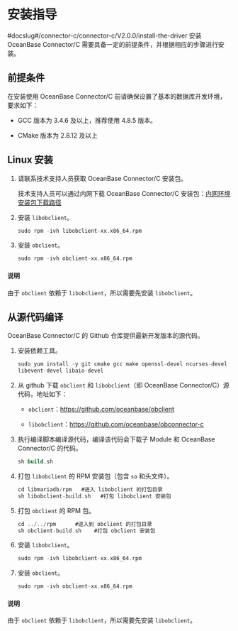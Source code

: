 安装指导 
=========================
#docslug#/connector-c/connector-c/V2.0.0/install-the-driver
安装 OceanBase Connector/C 需要具备一定的前提条件，并根据相应的步骤进行安装。

前提条件 
-------------------------

在安装使用 OceanBase Connector/C 前请确保设置了基本的数据库开发环境，要求如下：

* GCC 版本为 3.4.6 及以上，推荐使用 4.8.5 版本。

  

* CMake 版本为 2.8.12 及以上
  




Linux 安装 
-----------------------------

1. 请联系技术支持人员获取 OceanBase Connector/C 安装包。

   技术支持人员可以通过内网下载 OceanBase Connector/C 安装包：[内网环境安装包下载路径](http://rpm.corp.taobao.com/find.php?t=&os=&q=obclient&d=1&rid=29086)
   

2. 安装 `libobclient`。

   ```c
   sudo rpm -ivh libobclient-xx.x86_64.rpm
   ```

   

3. 安装 `obclient`。

   ```c
   sudo rpm -ivh obclient-xx.x86_64.rpm
   ```

   
  <main id="notice" type='explain'>
    <h4>说明</h4>
    <p>由于 <code>obclient</code> 依赖于 <code>libobclient</code>，所以需要先安装 <code>libobclient</code>。</p>
  </main>
   




从源代码编译 
---------------------------

OceanBase Connector/C 的 Github 仓库提供最新开发版本的源代码。

1. 安装依赖工具。

   ```c
   sudo yum install -y git cmake gcc make openssl-devel ncurses-devel rpm-build  gcc-c++ bison bison-devel zlib-devel gnutls-devel libxml2-devel openssl-devel \
   libevent-devel libaio-devel
   ```

   

2. 从 github 下载 `obclient` 和 `libobclient`（即 OceanBase Connector/C）源代码，地址如下： 

   * `obclient`：https://github.com/oceanbase/obclient

     


   * `libobclient`：https://github.com/oceanbase/obconnector-c

     
   

   

3. 执行编译脚本编译源代码，编译该代码会下载子 Module 和 OceanBase Connector/C 的代码。

   ```sql
   sh build.sh 
   ```

   

4. 打包 `libobclient` 的 RPM 安装包（包含 `so` 和头文件）。

   ```c
   cd libmariadb/rpm   #进入 libobclient 的打包目录
   sh libobclient-build.sh   #打包 libobclient 安装包
   ```

   

5. 打包 `obclient` 的 RPM 包。

   ```c
   cd ../../rpm      #进入到 obclient 的打包目录
   sh obclient-build.sh    #打包 obclient 安装包
   ```

   

6. 安装 `libobclient`。

   ```c
   sudo rpm -ivh libobclient-xx.x86_64.rpm
   ```

   

7. 安装 `obclient`。

   ```c
   sudo rpm -ivh obclient-xx.x86_64.rpm
   ```
   
  <main id="notice" type='explain'>
    <h4>说明</h4>
    <p>由于 <code>obclient</code> 依赖于 <code>libobclient</code>，所以需要先安装 <code>libobclient</code>。</p>
  </main>
   




